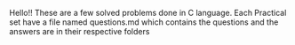 Hello!!
These are a few solved problems done in C language.
Each Practical set have a file named questions.md which contains the questions and the answers are in their respective folders
